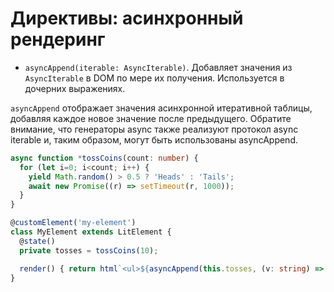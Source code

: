 # Директивы: асинхронный рендеринг

* `asyncAppend(iterable: AsyncIterable)`. Добавляет значения из `AsyncIterable` в DOM по мере их получения. Используется в дочерних выражениях.

`asyncAppend` отображает значения асинхронной итеративной таблицы, добавляя каждое новое значение после предыдущего. Обратите внимание, что генераторы async также реализуют протокол async iterable и, таким образом, могут быть использованы asyncAppend.

```ts
async function *tossCoins(count: number) {
  for (let i=0; i<count; i++) {
    yield Math.random() > 0.5 ? 'Heads' : 'Tails';
    await new Promise((r) => setTimeout(r, 1000));
  }
}

@customElement('my-element')
class MyElement extends LitElement {
  @state()
  private tosses = tossCoins(10);

  render() { return html`<ul>${asyncAppend(this.tosses, (v: string) => html`<li>${v}</li>`)}</ul>`; }
}
```

